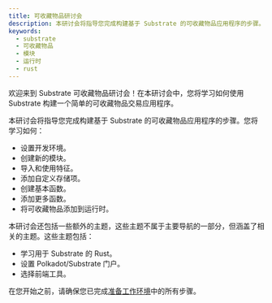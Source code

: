 ```yaml
---
title: 可收藏物品研讨会
description: 本研讨会将指导您完成构建基于 Substrate 的可收藏物品应用程序的步骤。
keywords:
  - substrate
  - 可收藏物品
  - 模块
  - 运行时
  - rust
---
```


欢迎来到 Substrate 可收藏物品研讨会！在本研讨会中，您将学习如何使用 Substrate 构建一个简单的可收藏物品交易应用程序。

本研讨会将指导您完成构建基于 Substrate 的可收藏物品应用程序的步骤。您将学习如何：

- 设置开发环境。
- 创建新的模块。
- 导入和使用特征。
- 添加自定义存储项。
- 创建基本函数。
- 添加更多函数。
- 将可收藏物品添加到运行时。

本研讨会还包括一些额外的主题，这些主题不属于主要导航的一部分，但涵盖了相关的主题。这些主题包括：

- 学习用于 Substrate 的 Rust。
- 设置 Polkadot/Substrate 门户。
- 选择前端工具。

在您开始之前，请确保您已完成[准备工作环境](/tutorials/collectibles-workshop/01-prepare/)中的所有步骤。
